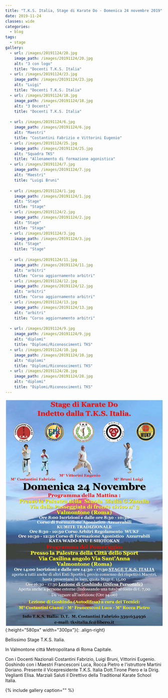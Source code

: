 ```yaml
---
title: "T.K.S. Italia, Stage di Karate Do - Domenica 24 novembre 2019"
date: 2019-11-24
classes: wide
categories:
  - blog
tags:
  - stage
gallery:
  - url: /images/20191124/20.jpg
    image_path: /images/20191124/20.jpg
    alt: "3 con logo"
    title: "Docenti T.K.S. Italia"
  - url: /images/20191124/23.jpg
    image_path: /images/20191124/23.jpg
    alt: "Luigi"
    title: "Docenti T.K.S. Italia"
  - url: /images/20191124/18.jpg
    image_path: /images/20191124/18.jpg
    alt: "3 Docenti"
    title: "Docenti T.K.S. Italia"

  - url: /images/20191124/6.jpg
    image_path: /images/20191124/6.jpg
    alt: "Maestri"
    title: "Costantini Fabrizio e Vittorini Eugenio"
  - url: /images/20191124/25.jpg
    image_path: /images/20191124/25.jpg
    alt: "Squadra TKS"
    title: "Allenamento di formazione agonistica"
  - url: /images/20191124/7.jpg
    image_path: /images/20191124/7.jpg
    alt: "Maestri"
    title: "Luigi Bruni"

  - url: /images/20191124/1.jpg
    image_path: /images/20191124/1.jpg
    alt: "Stage"
    title: "Stage"
  - url: /images/20191124/2.jpg
    image_path: /images/20191124/2.jpg
    alt: "Stage"
    title: "Stage"
  - url: /images/20191124/3.jpg
    image_path: /images/20191124/3.jpg
    alt: "Stage"
    title: "Stage"

  - url: /images/20191124/11.jpg
    image_path: /images/20191124/11.jpg
    alt: "arbitri"
    title: "Corso aggiornamento arbitri"
  - url: /images/20191124/12.jpg
    image_path: /images/20191124/12.jpg
    alt: "arbitri"
    title: "Corso aggiornamento arbitri"
  - url: /images/20191124/13.jpg
    image_path: /images/20191124/13.jpg
    alt: "arbitri"
    title: "Corso aggiornamento arbitri"

  - url: /images/20191124/9.jpg
    image_path: /images/20191124/9.jpg
    alt: "diplomi"
    title: "Diplomi/Riconoscimenti TKS"
  - url: /images/20191124/10.jpg
    image_path: /images/20191124/10.jpg
    alt: "diplomi"
    title: "Diplomi/Riconoscimenti TKS"
  - url: /images/20191124/28.jpg
    image_path: /images/20191124/28.jpg
    alt: "diplomi"
    title: "Diplomi/Riconoscimenti TKS"
---
```


![alt](/images/20191124/20191124.jpg){:height="580px" width="300px"}{: .align-right}

Bellissimo Stage T.K.S. Italia.

In Valmontone cittá Metropolitana di Roma Capitale.

Con i Docenti Nazionali Costantini Fabrizio, Luigi Bruni, Vittorini Eugenio.
Goshindo con i Maestri Francesconi Luca, Rocca Pietro e l'istruttore Martini Doriano.
Presente il Vicepresidente T.K.S. Italia Dott.Tirone Piero e la Dirig. Veglianti Elisa.
Marziali Saluti il Direttivo della Traditional Karate School Italia.
<br />

{% include gallery caption="" %}
